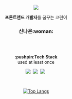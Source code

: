 <p align="center">
  <img src="https://capsule-render.vercel.app/api?type=slice&color=gradient&height=200&section=header&text=Naeun%20Shin&animation=twinkling&fontColor=ffffff&fontSize=50&fontAlign=70&fontAlignY=35&rotate=13"/>
</p>

<div align=center>
<p align="center">
<b>프론트앤드 개발자</b>를 꿈꾸는 코린이<br>
<h3 align="center">신나은:woman:</h3>
</p>

<br><br>

<p align="center">
<b>:pushpin:Tech Stack</b><br>
used at least once
</p>

<p align="center">
  <img src="https://img.shields.io/badge/Python-3776AB?style=flat&logo=Python&logoColor=white"></a>&nbsp;
  <img src="https://img.shields.io/badge/C-A8B9CC?style=flat&logo=C&logoColor=white"></a>&nbsp;
  <img src="https://img.shields.io/badge/AWS-232F3E?style=flat&logo=Amazon AWS&logoColor=white"></a>&nbsp;
</p>

<br>

[![Top Langs](https://github-readme-stats.vercel.app/api/top-langs/?username=Nangnis&layout=compact)](https://github.com/Nangnis/github-readme-stats)
</div>
